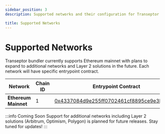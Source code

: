```yaml
---
sidebar_position: 3
description: Supported networks and their configuration for Transeptor bundler

title: Supported Networks
---
```


# Supported Networks

Transeptor bundler currently supports Ethereum mainnet with plans to expand to additional networks and Layer 2 solutions in the future. Each network will have specific entrypoint contract.

| Network | Chain ID | Entrypoint Contract |
|---------|----------|-------------------|
| **Ethereum Mainnet** | 1 | [0x4337084d9e255ff0702461cf8895ce9e3b5ff108](https://etherscan.io/address/0x4337084d9e255ff0702461cf8895ce9e3b5ff108) |

:::info Coming Soon
Support for additional networks including Layer 2 solutions (Arbitrum, Optimism, Polygon)  is planned for future releases. Stay tuned for updates!
:::
